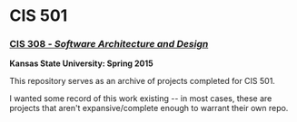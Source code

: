 # CIS 501

### [CIS 308 - *Software Architecture and Design*](http://catalog.k-state.edu/preview_course.php?catoid=28&coid=149160&print)
**Kansas State University: Spring 2015**

This repository serves as an archive of projects completed for CIS 501.

I wanted some record of this work existing -- in most cases, these are projects that aren't expansive/complete enough to warrant their own repo.

